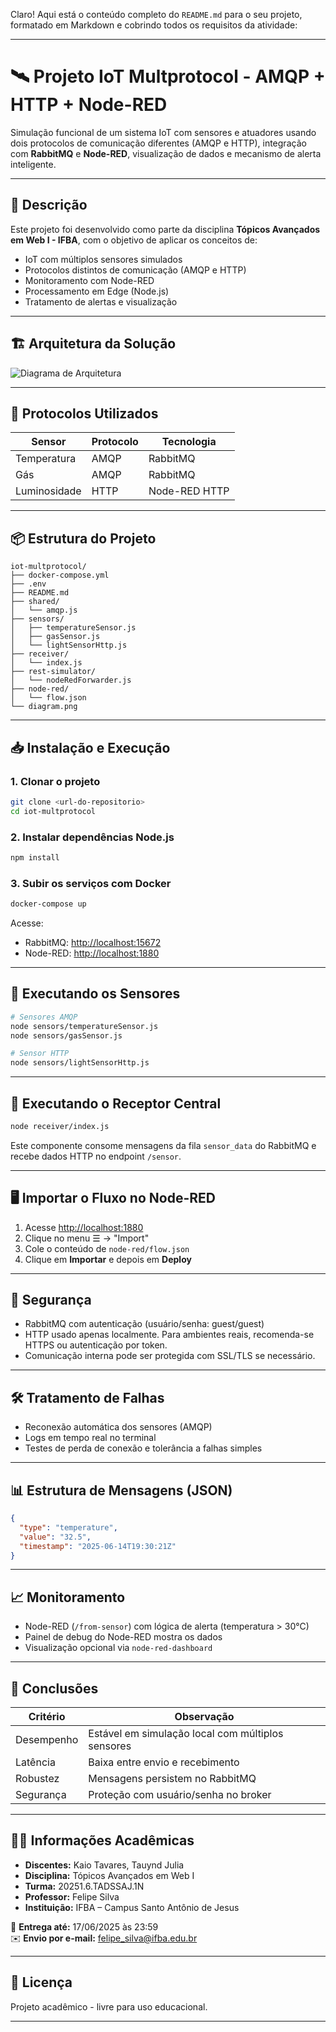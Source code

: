 Claro! Aqui está o conteúdo completo do `README.md` para o seu projeto, formatado em Markdown e cobrindo todos os requisitos da atividade:

---

# 🛰️ Projeto IoT Multprotocol - AMQP + HTTP + Node-RED

Simulação funcional de um sistema IoT com sensores e atuadores usando dois protocolos de comunicação diferentes (AMQP e HTTP), integração com **RabbitMQ** e **Node-RED**, visualização de dados e mecanismo de alerta inteligente.

---

## 📌 Descrição

Este projeto foi desenvolvido como parte da disciplina **Tópicos Avançados em Web I - IFBA**, com o objetivo de aplicar os conceitos de:

- IoT com múltiplos sensores simulados
- Protocolos distintos de comunicação (AMQP e HTTP)
- Monitoramento com Node-RED
- Processamento em Edge (Node.js)
- Tratamento de alertas e visualização

---

## 🏗️ Arquitetura da Solução

![Diagrama de Arquitetura](diagram.png)

---

## 🔌 Protocolos Utilizados

| Sensor             | Protocolo | Tecnologia    |
|--------------------|-----------|---------------|
| Temperatura        | AMQP      | RabbitMQ      |
| Gás                | AMQP      | RabbitMQ      |
| Luminosidade       | HTTP      | Node-RED HTTP |

---

## 📦 Estrutura do Projeto

```
iot-multprotocol/
├── docker-compose.yml
├── .env
├── README.md
├── shared/
│   └── amqp.js
├── sensors/
│   ├── temperatureSensor.js
│   ├── gasSensor.js
│   └── lightSensorHttp.js
├── receiver/
│   └── index.js
├── rest-simulator/
│   └── nodeRedForwarder.js
├── node-red/
│   └── flow.json
└── diagram.png
```

---

## 📥 Instalação e Execução

### 1. Clonar o projeto

```bash
git clone <url-do-repositorio>
cd iot-multprotocol
```

### 2. Instalar dependências Node.js

```bash
npm install
```

### 3. Subir os serviços com Docker

```bash
docker-compose up
```

Acesse:
- RabbitMQ: [http://localhost:15672](http://localhost:15672)
- Node-RED: [http://localhost:1880](http://localhost:1880)

---

## 🚀 Executando os Sensores

```bash
# Sensores AMQP
node sensors/temperatureSensor.js
node sensors/gasSensor.js

# Sensor HTTP
node sensors/lightSensorHttp.js
```

---

## 🧠 Executando o Receptor Central

```bash
node receiver/index.js
```

Este componente consome mensagens da fila `sensor_data` do RabbitMQ e recebe dados HTTP no endpoint `/sensor`.

---

## 🖥️ Importar o Fluxo no Node-RED

1. Acesse [http://localhost:1880](http://localhost:1880)
2. Clique no menu ☰ → "Import"
3. Cole o conteúdo de `node-red/flow.json`
4. Clique em **Importar** e depois em **Deploy**

---

## 🔐 Segurança

- RabbitMQ com autenticação (usuário/senha: guest/guest)
- HTTP usado apenas localmente. Para ambientes reais, recomenda-se HTTPS ou autenticação por token.
- Comunicação interna pode ser protegida com SSL/TLS se necessário.

---

## 🛠️ Tratamento de Falhas

- Reconexão automática dos sensores (AMQP)
- Logs em tempo real no terminal
- Testes de perda de conexão e tolerância a falhas simples

---

## 📊 Estrutura de Mensagens (JSON)

```json
{
  "type": "temperature",
  "value": "32.5",
  "timestamp": "2025-06-14T19:30:21Z"
}
```

---

## 📈 Monitoramento

- Node-RED (`/from-sensor`) com lógica de alerta (temperatura > 30°C)
- Painel de debug do Node-RED mostra os dados
- Visualização opcional via `node-red-dashboard`

---

## 📌 Conclusões

| Critério       | Observação                                       |
|----------------|--------------------------------------------------|
| Desempenho     | Estável em simulação local com múltiplos sensores |
| Latência       | Baixa entre envio e recebimento                  |
| Robustez       | Mensagens persistem no RabbitMQ                  |
| Segurança      | Proteção com usuário/senha no broker             |

---

## 👨‍🏫 Informações Acadêmicas

- **Discentes:** Kaio Tavares, Tauynd Julia 
- **Disciplina:** Tópicos Avançados em Web I  
- **Turma:** 20251.6.TADSSAJ.1N  
- **Professor:** Felipe Silva  
- **Instituição:** IFBA – Campus Santo Antônio de Jesus

📅 **Entrega até:** 17/06/2025 às 23:59  
✉️ **Envio por e-mail:** felipe_silva@ifba.edu.br

---

## 📃 Licença

Projeto acadêmico - livre para uso educacional.

---